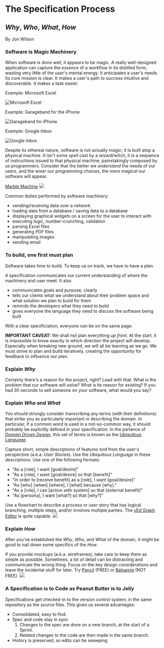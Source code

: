 # The Specification Process
## *Why*, *Who*, *What*, *How*

By Jon Wilson

### Software is Magic Machinery
When software is done well, it appears to be magic.  A really well-designed application can capture the *essence* of a workflow in its distilled form, wasting very little of the user's mental energy.  It anticipates a user's needs.  Its core mission is clear.  It makes a user's path to success intuitive and discoverable.  It makes a task easier.

Example: Microsoft Excel

![Microsoft Excel](img/excel.jpg)

Example: Garageband for the iPhone

![Garageband for iPhone](img/garageband.jpg)

Example: Google Inbox

![Google Inbox](img/google-inbox.gif)

Despite its ethereal nature, software is not actually *magic*; it is built atop a physical machine.  It isn't some *spell* cast by a wizard/witch; it is a sequence of instructions issued to that physical machine, painstakingly composed by us programmers.  Consider that the better we *understand* the needs of our users, and the *wiser* our programming choices, the more *magical* our software will appear.

[Marble Machine](https://www.youtube.com/watch?v=IvUU8joBb1Q)
![](img/marble-machine.jpg)

Common duties performed by software machinery:
- sending/receiving data over a network
- loading data from a database / saving data to a database
- displaying graphical widgets on a screen for the user to interact with
- executing logic, number-crunching, validation
- parsing Excel files
- generating PDF files
- manipulating images
- sending email

### To build, one first must plan
Software takes time to build.  To keep us on track, we have to have a plan.

A specification communicates our current understanding of where the machinery and user meet.
It also
- communicates goals and purpose, clearly
- tells our clients what we understand about their problem space and what solution we plan to build for them
- reminds the developers what they need to build
- gives everyone the language they need to discuss the software being built

With a clear specificiation, everyone can be on the same page.

**IMPORTANT CAVEAT:** We shall not plan everything *up front*.  At the start, it is impossible to know exactly in which direction the project will develop.  Especially when breaking new ground, we will all be learning as we go.  We must strive to plan and build iteratively, creating the opportunity for feedback to influence our plan.

### Explain *Why*
Certainly there's a reason for the project, right?  Lead with that.  What is the problem that our software will solve?  What is its reason for existing? If you had 30 seconds to sell someone on your software, what would you say?

### Explain *Who* and *What*
You should strongly consider transcribing any terms (with their definitions) that strike you as particularly important in describing the domain.  In particular, if a common word is used in a not-so-common way, it should probably be explicitly defined in your specification.  In the parlance of [*Domain Driven Design*](https://en.wikipedia.org/wiki/Domain-driven_design), this set of terms is known as the [*Ubiquitous Language*](https://www.agilealliance.org/glossary/ubiquitous-language/).

Capture short, simple descriptions of features told from the user's perspective (a.k.a. *User Stories*).  Use the *Ubiquitous Language* in these descriptions. Use one of the following formats:
- "As a [role], I want [goal/desire]"
- "As a [role], I want [goal/desire] so that [benefit]"
- "In order to [receive benefit] as a [role], I want [goal/desire]"
- "As [who] [when] [where], I [what] because [why]."
- "As a [role], I can [action with system] so that [external benefit]"
- "As [persona], I want [what?] so that [why?]"

Use a flowchart to describe a process or user story that has logical branching, multiple steps, and/or involves multiple parties. The [yEd Graph Editor](http://www.yworks.com) is quite capable.
![](img/Flowchart-Example.png)

### Explain *How*
After you've established the *Why*, *Who*, and *What* of the domain, it might be good to nail down some specifics of the *How*.

If you provide mockups (a.k.a. wireframes), take care to keep them as simple as possible.  Sometimes, a lot of detail can be distracting and communicate the wrong thing.  Focus on the key design considerations and leave the incidental stuff for later. Try [Pencil](http://pencil.evolus.vn/) (FREE) or [Balsamiq](http://www.balsamiq.com) (NOT FREE).
![](img/Wireframe-Example.png)


### A Specification is to Code as Peanut Butter is to Jelly
Specifications get checked-in to the version control system, in the same repository as the source files.  This gives us several advantages:
- Consolidated, easy to find.
- Spec and code stay in sync
    1. Changes to the spec are done on a new branch, at the start of a Sprint.
    2. Related changes to the code are then made in the same branch.
- History is preserved, so edits can be sweeping